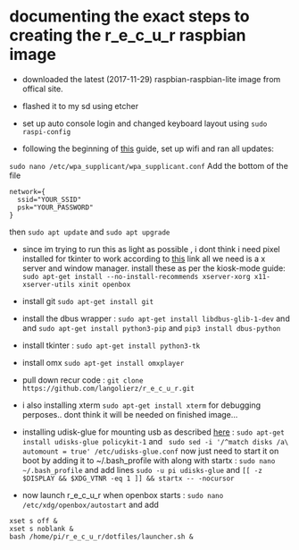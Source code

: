 # documenting the exact steps to creating the r_e_c_u_r raspbian image

- downloaded the latest (2017-11-29) raspbian-raspbian-lite image from offical site.

- flashed it to my sd using etcher

- set up auto console login and changed keyboard layout using `sudo raspi-config`

- following the beginning of [this](https://gist.github.com/kmpm/8e535a12a45a32f6d36cf26c7c6cef51) guide,
set up wifi and ran all updates: 

`sudo nano /etc/wpa_supplicant/wpa_supplicant.conf` Add the bottom of the file
```
network={
  ssid="YOUR_SSID"
  psk="YOUR_PASSWORD"
}
```

then `sudo apt update` and `sudo apt upgrade`

- since im trying to run this as light as possible , i dont think i need pixel installed for tkinter to work
according to [this](https://die-antwort.eu/techblog/2017-12-setup-raspberry-pi-for-kiosk-mode/) link all we
need is a x server and window manager. install these as per the kiosk-mode guide: 
`sudo apt-get install --no-install-recommends xserver-xorg x11-xserver-utils xinit openbox`

- install git `sudo apt-get install git`

- install the dbus wrapper : `sudo apt-get install libdbus-glib-1-dev` and and `sudo apt-get install python3-pip`
and `pip3 install dbus-python`

- install tkinter : `sudo apt-get install python3-tk`

- install omx `sudo apt-get install omxplayer`

- pull down recur code : `git clone https://github.com/langolierz/r_e_c_u_r.git`

- i also installing xterm `sudo apt-get install xterm` for debugging perposes.. dont think it will be needed
on finished image...

- installing udisk-glue for mounting usb as described [here](https://jmeosbn.github.io/blog/minimal-raspbian-pi/#configure-automount-for-usb-drives)
: `sudo apt-get install udisks-glue policykit-1` and ` sudo sed -i '/^match disks /a\    automount = true' /etc/udisks-glue.conf`
now just need to start it on boot by adding it to ~/.bash_profile with along with startx :
`sudo nano ~/.bash_profile` and add lines `sudo -u pi udisks-glue` and 
`[[ -z $DISPLAY && $XDG_VTNR -eq 1 ]] && startx -- -nocursor`

- now launch r_e_c_u_r when openbox starts : `sudo nano /etc/xdg/openbox/autostart` and add
```
xset s off &
xset s noblank &
bash /home/pi/r_e_c_u_r/dotfiles/launcher.sh &


